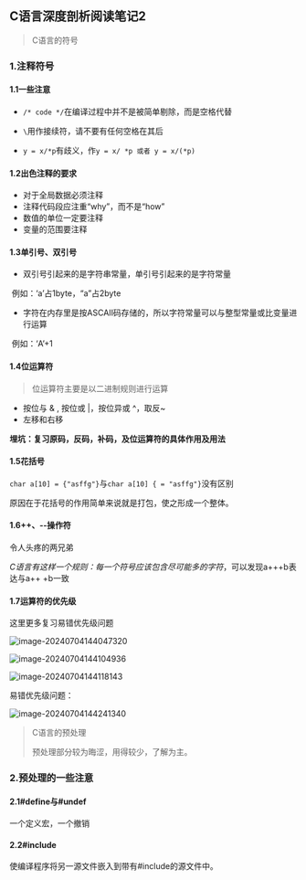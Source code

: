 ## C语言深度剖析阅读笔记2

> C语言的符号

### 1.注释符号

#### 1.1一些注意

- `/* code */`在编译过程中并不是被简单剔除，而是空格代替

- `\`用作接续符，请不要有任何空格在其后

- `y = x/*p`有歧义，作`y = x/ *p 或者 y = x/(*p)`

#### 1.2出色注释的要求

- 对于全局数据必须注释
- 注释代码段应注重“why”，而不是“how”
- 数值的单位一定要注释
- 变量的范围要注释

#### 1.3单引号、双引号

- 双引号引起来的是字符串常量，单引号引起来的是字符常量

​    例如：‘a’占1byte，“a”占2byte

- 字符在内存里是按ASCAII码存储的，所以字符常量可以与整型常量或比变量进行运算

​    例如：‘A’+1

#### 1.4位运算符

> 位运算符主要是以二进制规则进行运算

- 按位与 & , 按位或 |，按位异或 ^，取反~
- 左移和右移

**埋坑：复习原码，反码，补码，及位运算符的具体作用及用法**

#### 1.5花括号

`char a[10] = {"asffg"}`与`char a[10] { = "asffg"}`没有区别

原因在于花括号的作用简单来说就是打包，使之形成一个整体。

#### 1.6++、--操作符

令人头疼的两兄弟

*C语言有这样一个规则：每一个符号应该包含尽可能多的字符*，可以发现a+++b表达与a++ +b一致

#### 1.7运算符的优先级

这里更多复习易错优先级问题

![image-20240704144047320](https://rainbowdj-1311333461.cos.ap-guangzhou.myqcloud.com/obsidian/research/image-20240704144047320.png)

![image-20240704144104936](https://rainbowdj-1311333461.cos.ap-guangzhou.myqcloud.com/obsidian/research/image-20240704144104936.png)

![image-20240704144118143](https://rainbowdj-1311333461.cos.ap-guangzhou.myqcloud.com/obsidian/research/image-20240704144118143.png)



易错优先级问题：

![image-20240704144241340](https://rainbowdj-1311333461.cos.ap-guangzhou.myqcloud.com/obsidian/research/image-20240704144241340.png)

> C语言的预处理
>
> 预处理部分较为晦涩，用得较少，了解为主。

### 2.预处理的一些注意

#### 2.1#define与#undef

一个定义宏，一个撤销

#### 2.2#include

使编译程序将另一源文件嵌入到带有#include的源文件中。









